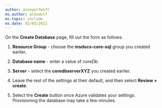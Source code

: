 ```yaml
---
author: alexwolfmsft
ms.author: alexwolf
ms.topic: include
ms.date: 02/03/2022
---
```


On the **Create Database** page, fill out the form as follows.
1. **Resource Group** - choose the **msdocs-core-sql** group you created earlier.

1. **Database name** - enter a value of *coreDb*.

1. **Server** - select the **coredbserverXYZ** you created earlier.  

1. Leave the rest of the settings at their default, and then select **Review + create**.

1. Select the **Create** button once Azure validates your settings. Provisioning the database may take a few minutes.
